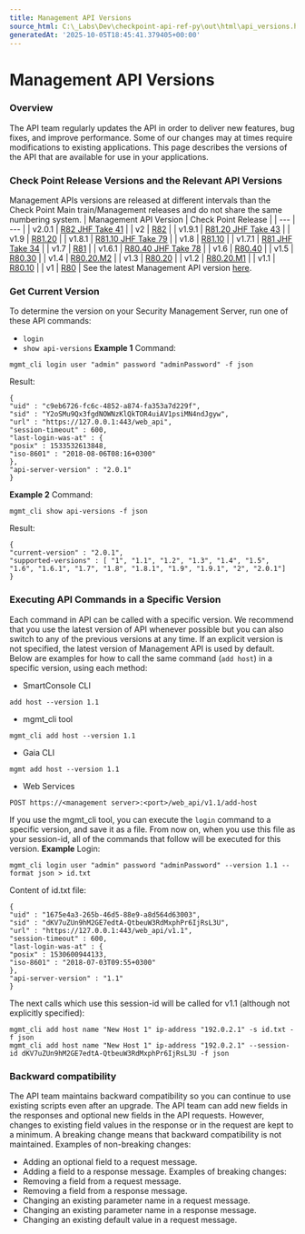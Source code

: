 ```yaml
---
title: Management API Versions
source_html: C:\_Labs\Dev\checkpoint-api-ref-py\out\html\api_versions.html
generatedAt: '2025-10-05T18:45:41.379405+00:00'
---
```


# Management API Versions
### Overview
The API team regularly updates the API in order to deliver new features, bug fixes, and improve performance.
Some of our changes may at times require modifications to existing applications.
This page describes the versions of the API that are available for use in your applications.
### Check Point Release Versions and the Relevant API Versions
Management APIs versions are released at different intervals than the Check Point Main train/Management releases and do not share the same numbering system.
| Management API Version | Check Point Release |
| --- | --- |
| v2.0.1 | [R82 JHF Take 41](https://sc1.checkpoint.com/documents/Jumbo_HFA/R82/Default.htm) |
| v2 | [R82](https://support.checkpoint.com/results/sk/sk181127) |
| v1.9.1 | [R81.20 JHF Take 43](https://sc1.checkpoint.com/documents/Jumbo_HFA/R81.20/Default.htm) |
| v1.9 | [R81.20](https://support.checkpoint.com/results/sk/sk173903) |
| v1.8.1 | [R81.10 JHF Take 79](https://sc1.checkpoint.com/documents/Jumbo_HFA/R81.10/Default.htm) |
| v1.8 | [R81.10](https://support.checkpoint.com/results/sk/sk170416) |
| v1.7.1 | [R81 JHF Take 34](https://sc1.checkpoint.com/documents/Jumbo_HFA/R81/Default.htm) |
| v1.7 | [R81](https://support.checkpoint.com/results/sk/sk166715) |
| v1.6.1 | [R80.40 JHF Take 78](https://sc1.checkpoint.com/documents/Jumbo_HFA/R80.40/Default.htm) |
| v1.6 | [R80.40](https://support.checkpoint.com/results/sk/sk160736) |
| v1.5 | [R80.30](https://support.checkpoint.com/results/sk/sk144293) |
| v1.4 | [R80.20.M2](https://support.checkpoint.com/results/sk/sk123473) |
| v1.3 | [R80.20](https://support.checkpoint.com/results/sk/sk122485) |
| v1.2 | [R80.20.M1](https://support.checkpoint.com/results/sk/sk123473) |
| v1.1 | [R80.10](https://support.checkpoint.com/results/sk/sk111841) |
| v1 | [R80](https://support.checkpoint.com/results/sk/sk108623) |
See the latest Management API version [here](https://sc1.checkpoint.com/documents/latest/APIs/index.html).
### Get Current Version
To determine the version on your Security Management Server, run one of these API commands:
* `login`
* `show api-versions`
**Example 1**
Command:
```
mgmt_cli login user "admin" password "adminPassword" -f json
```
Result:
```
{
"uid" : "c9eb6726-fc6c-4852-a874-fa353a7d229f",
"sid" : "Y2oSMu9Qx3fgdNOWNzKlQkTOR4uiAV1psiMN4ndJgyw",
"url" : "https://127.0.0.1:443/web_api",
"session-timeout" : 600,
"last-login-was-at" : {
"posix" : 1533532613848,
"iso-8601" : "2018-08-06T08:16+0300"
},
"api-server-version" : "2.0.1"
}
```
**Example 2**
Command:
```
mgmt_cli show api-versions -f json
```
Result:
```
{
"current-version" : "2.0.1",
"supported-versions" : [ "1", "1.1", "1.2", "1.3", "1.4", "1.5", "1.6", "1.6.1", "1.7", "1.8", "1.8.1", "1.9", "1.9.1", "2", "2.0.1"]
}
```
### Executing API Commands in a Specific Version
Each command in API can be called with a specific version. We recommend that you use the latest version of API whenever possible but you can also switch to any of the previous versions at any time.
If an explicit version is not specified, the latest version of Management API is used by default.
Below are examples for how to call the same command (`add host`) in a specific version, using each method:
* SmartConsole CLI
```
add host --version 1.1
```
* mgmt\_cli tool
```
mgmt_cli add host --version 1.1
```
* Gaia CLI
```
mgmt add host --version 1.1
```
* Web Services
```
POST https://<management server>:<port>/web_api/v1.1/add-host
```
If you use the mgmt\_cli tool, you can execute the `login` command to a specific version, and save it as a file.
From now on, when you use this file as your session-id, all of the commands that follow will be executed for this version.
**Example**
Login:
```
mgmt_cli login user "admin" password "adminPassword" --version 1.1 --format json > id.txt
```
Content of id.txt file:
```
{
"uid" : "1675e4a3-265b-46d5-88e9-a8d564d63003",
"sid" : "dKV7uZUn9hM2GE7edtA-QtbeuW3RdMxphPr6IjRsL3U",
"url" : "https://127.0.0.1:443/web_api/v1.1",
"session-timeout" : 600,
"last-login-was-at" : {
"posix" : 1530600944133,
"iso-8601" : "2018-07-03T09:55+0300"
},
"api-server-version" : "1.1"
}
```
The next calls which use this session-id will be called for v1.1 (although not explicitly specified):
```
mgmt_cli add host name "New Host 1" ip-address "192.0.2.1" -s id.txt -f json
mgmt_cli add host name "New Host 1" ip-address "192.0.2.1" --session-id dKV7uZUn9hM2GE7edtA-QtbeuW3RdMxphPr6IjRsL3U -f json
```
### Backward compatibility
The API team maintains backward compatibility so you can continue to use existing scripts even after an upgrade.
The API team can add new fields in the responses and optional new fields in the API requests. However, changes to existing field values in the response or in the request are kept to a minimum.
A breaking change means that backward compatibility is not maintained.
Examples of non-breaking changes:
* Adding an optional field to a request message.
* Adding a field to a response message.
Examples of breaking changes:
* Removing a field from a request message.
* Removing a field from a response message.
* Changing an existing parameter name in a request message.
* Changing an existing parameter name in a response message.
* Changing an existing default value in a request message.
